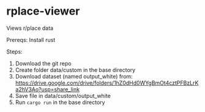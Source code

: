 # rplace-viewer
Views r/place data

Prereqs: 
Install rust

Steps:
1. Download the git repo
2. Create folder data/custom in the base directory
2. Download dataset (named output_white) from: https://drive.google.com/drive/folders/1hZ0dHd0WYgBmOt4cztPFBzLrKa2hV3Ao?usp=share_link
3. Save file in data/custom/output_white
4. Run `cargo run` in the base directory
